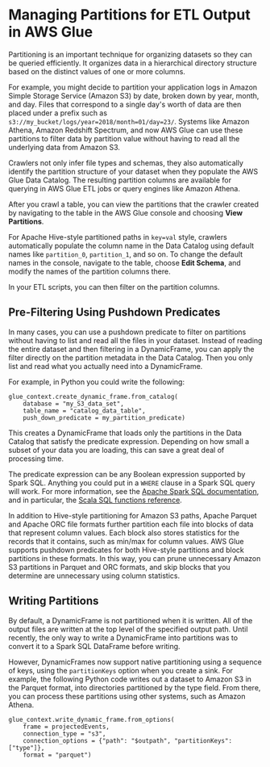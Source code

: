 # Managing Partitions for ETL Output in AWS Glue<a name="aws-glue-programming-etl-partitions"></a>

Partitioning is an important technique for organizing datasets so they can be queried efficiently\. It organizes data in a hierarchical directory structure based on the distinct values of one or more columns\.

For example, you might decide to partition your application logs in Amazon Simple Storage Service \(Amazon S3\) by date, broken down by year, month, and day\. Files that correspond to a single day's worth of data are then placed under a prefix such as `s3://my_bucket/logs/year=2018/month=01/day=23/`\. Systems like Amazon Athena, Amazon Redshift Spectrum, and now AWS Glue can use these partitions to filter data by partition value without having to read all the underlying data from Amazon S3\.

Crawlers not only infer file types and schemas, they also automatically identify the partition structure of your dataset when they populate the AWS Glue Data Catalog\. The resulting partition columns are available for querying in AWS Glue ETL jobs or query engines like Amazon Athena\.

After you crawl a table, you can view the partitions that the crawler created by navigating to the table in the AWS Glue console and choosing **View Partitions**\.

For Apache Hive\-style partitioned paths in `key=val` style, crawlers automatically populate the column name in the Data Catalog using default names like `partition_0`, `partition_1`, and so on\. To change the default names in the console, navigate to the table, choose **Edit Schema**, and modify the names of the partition columns there\.

In your ETL scripts, you can then filter on the partition columns\.

## Pre\-Filtering Using Pushdown Predicates<a name="aws-glue-programming-etl-partitions-pushdowns"></a>

In many cases, you can use a pushdown predicate to filter on partitions without having to list and read all the files in your dataset\. Instead of reading the entire dataset and then filtering in a DynamicFrame, you can apply the filter directly on the partition metadata in the Data Catalog\. Then you only list and read what you actually need into a DynamicFrame\.

For example, in Python you could write the following:

```
glue_context.create_dynamic_frame.from_catalog(
    database = "my_S3_data_set",
    table_name = "catalog_data_table",
    push_down_predicate = my_partition_predicate)
```

This creates a DynamicFrame that loads only the partitions in the Data Catalog that satisfy the predicate expression\. Depending on how small a subset of your data you are loading, this can save a great deal of processing time\.

The predicate expression can be any Boolean expression supported by Spark SQL\. Anything you could put in a `WHERE` clause in a Spark SQL query will work\. For more information, see the [Apache Spark SQL documentation](https://spark.apache.org/docs/2.1.1/sql-programming-guide.html), and in particular, the [Scala SQL functions reference](https://spark.apache.org/docs/2.1.1/api/scala/index.html#org.apache.spark.sql.functions$)\.

In addition to Hive\-style partitioning for Amazon S3 paths, Apache Parquet and Apache ORC file formats further partition each file into blocks of data that represent column values\. Each block also stores statistics for the records that it contains, such as min/max for column values\. AWS Glue supports pushdown predicates for both Hive\-style partitions and block partitions in these formats\. In this way, you can prune unnecessary Amazon S3 partitions in Parquet and ORC formats, and skip blocks that you determine are unnecessary using column statistics\.

## Writing Partitions<a name="aws-glue-programming-etl-partitions-writing"></a>

By default, a DynamicFrame is not partitioned when it is written\. All of the output files are written at the top level of the specified output path\. Until recently, the only way to write a DynamicFrame into partitions was to convert it to a Spark SQL DataFrame before writing\.

However, DynamicFrames now support native partitioning using a sequence of keys, using the `partitionKeys` option when you create a sink\. For example, the following Python code writes out a dataset to Amazon S3 in the Parquet format, into directories partitioned by the type field\. From there, you can process these partitions using other systems, such as Amazon Athena\.

```
glue_context.write_dynamic_frame.from_options(
    frame = projectedEvents,
    connection_type = "s3",    
    connection_options = {"path": "$outpath", "partitionKeys": ["type"]},
    format = "parquet")
```